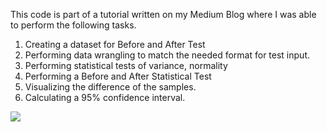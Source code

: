 This code is part of a tutorial written on my Medium Blog where I was able to perform the following tasks.
1. Creating a dataset for Before and After Test
2. Performing data wrangling to match the needed format for test input.
3. Performing statistical tests of variance, normality
4. Performing a Before and After Statistical Test
5. Visualizing the difference of the samples.
6. Calculating a 95% confidence interval.

![](/Before-and-After-Testing/blob/main/DiD_mean.PNG)

